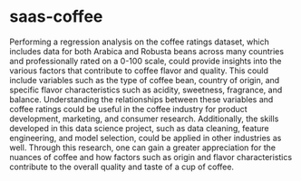 # saas-coffee

Performing a regression analysis on the coffee ratings dataset, which includes data for both Arabica and Robusta beans across many countries and professionally rated on a 0-100 scale, could provide insights into the various factors that contribute to coffee flavor and quality. This could include variables such as the type of coffee bean, country of origin, and specific flavor characteristics such as acidity, sweetness, fragrance, and balance. Understanding the relationships between these variables and coffee ratings could be useful in the coffee industry for product development, marketing, and consumer research. Additionally, the skills developed in this data science project, such as data cleaning, feature engineering, and model selection, could be applied in other industries as well. Through this research, one can gain a greater appreciation for the nuances of coffee and how factors such as origin and flavor characteristics contribute to the overall quality and taste of a cup of coffee.
